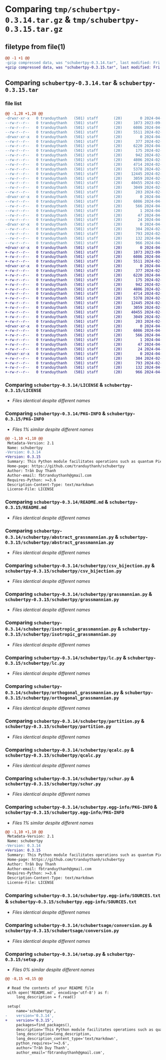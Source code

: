 # Comparing `tmp/schubertpy-0.3.14.tar.gz` & `tmp/schubertpy-0.3.15.tar.gz`

## filetype from file(1)

```diff
@@ -1 +1 @@
-gzip compressed data, was "schubertpy-0.3.14.tar", last modified: Fri Apr 26 15:42:07 2024, max compression
+gzip compressed data, was "schubertpy-0.3.15.tar", last modified: Fri Apr 26 15:42:23 2024, max compression
```

## Comparing `schubertpy-0.3.14.tar` & `schubertpy-0.3.15.tar`

### file list

```diff
@@ -1,28 +1,28 @@
-drwxr-xr-x   0 tranduythanh   (501) staff       (20)        0 2024-04-26 15:42:07.910905 schubertpy-0.3.14/
--rw-r--r--   0 tranduythanh   (501) staff       (20)     1073 2023-09-25 07:57:01.000000 schubertpy-0.3.14/LICENSE
--rw-r--r--   0 tranduythanh   (501) staff       (20)     6086 2024-04-26 15:42:07.910791 schubertpy-0.3.14/PKG-INFO
--rw-r--r--   0 tranduythanh   (501) staff       (20)     5511 2024-02-14 05:48:03.000000 schubertpy-0.3.14/README.md
-drwxr-xr-x   0 tranduythanh   (501) staff       (20)        0 2024-04-26 15:42:07.907814 schubertpy-0.3.14/schubertpy/
--rw-r--r--   0 tranduythanh   (501) staff       (20)      377 2024-02-13 13:37:36.000000 schubertpy-0.3.14/schubertpy/__init__.py
--rw-r--r--   0 tranduythanh   (501) staff       (20)     6220 2024-04-26 02:35:10.000000 schubertpy-0.3.14/schubertpy/abstract_grassmannian.py
--rw-r--r--   0 tranduythanh   (501) staff       (20)      175 2024-02-10 16:43:47.000000 schubertpy-0.3.14/schubertpy/const.py
--rw-r--r--   0 tranduythanh   (501) staff       (20)      942 2024-02-13 13:40:38.000000 schubertpy-0.3.14/schubertpy/csv_bijection.py
--rw-r--r--   0 tranduythanh   (501) staff       (20)     4806 2024-02-13 13:40:53.000000 schubertpy-0.3.14/schubertpy/grassmannian.py
--rw-r--r--   0 tranduythanh   (501) staff       (20)     4714 2024-02-13 13:40:49.000000 schubertpy-0.3.14/schubertpy/isotropic_grassmannian.py
--rw-r--r--   0 tranduythanh   (501) staff       (20)     5378 2024-02-13 13:41:03.000000 schubertpy-0.3.14/schubertpy/lc.py
--rw-r--r--   0 tranduythanh   (501) staff       (20)    12445 2024-02-13 13:41:11.000000 schubertpy-0.3.14/schubertpy/orthogonal_grassmannian.py
--rw-r--r--   0 tranduythanh   (501) staff       (20)     3059 2024-02-13 13:42:18.000000 schubertpy-0.3.14/schubertpy/partition.py
--rw-r--r--   0 tranduythanh   (501) staff       (20)    40455 2024-02-13 13:42:24.000000 schubertpy-0.3.14/schubertpy/qcalc.py
--rw-r--r--   0 tranduythanh   (501) staff       (20)     3049 2024-02-13 13:41:35.000000 schubertpy-0.3.14/schubertpy/schur.py
--rw-r--r--   0 tranduythanh   (501) staff       (20)      203 2024-02-13 13:41:38.000000 schubertpy-0.3.14/schubertpy/util.py
-drwxr-xr-x   0 tranduythanh   (501) staff       (20)        0 2024-04-26 15:42:07.910306 schubertpy-0.3.14/schubertpy.egg-info/
--rw-r--r--   0 tranduythanh   (501) staff       (20)     6086 2024-04-26 15:42:07.000000 schubertpy-0.3.14/schubertpy.egg-info/PKG-INFO
--rw-r--r--   0 tranduythanh   (501) staff       (20)      566 2024-04-26 15:42:07.000000 schubertpy-0.3.14/schubertpy.egg-info/SOURCES.txt
--rw-r--r--   0 tranduythanh   (501) staff       (20)        1 2024-04-26 15:42:07.000000 schubertpy-0.3.14/schubertpy.egg-info/dependency_links.txt
--rw-r--r--   0 tranduythanh   (501) staff       (20)       47 2024-04-26 15:42:07.000000 schubertpy-0.3.14/schubertpy.egg-info/requires.txt
--rw-r--r--   0 tranduythanh   (501) staff       (20)       24 2024-04-26 15:42:07.000000 schubertpy-0.3.14/schubertpy.egg-info/top_level.txt
-drwxr-xr-x   0 tranduythanh   (501) staff       (20)        0 2024-04-26 15:42:07.909852 schubertpy-0.3.14/schubertsage/
--rw-r--r--   0 tranduythanh   (501) staff       (20)      304 2024-02-14 06:03:50.000000 schubertpy-0.3.14/schubertsage/__init__.py
--rw-r--r--   0 tranduythanh   (501) staff       (20)      793 2024-02-14 06:36:52.000000 schubertpy-0.3.14/schubertsage/conversion.py
--rw-r--r--   0 tranduythanh   (501) staff       (20)      132 2024-04-26 15:42:07.911472 schubertpy-0.3.14/setup.cfg
--rw-r--r--   0 tranduythanh   (501) staff       (20)      966 2024-04-26 15:42:07.000000 schubertpy-0.3.14/setup.py
+drwxr-xr-x   0 tranduythanh   (501) staff       (20)        0 2024-04-26 15:42:23.023036 schubertpy-0.3.15/
+-rw-r--r--   0 tranduythanh   (501) staff       (20)     1073 2023-09-25 07:57:01.000000 schubertpy-0.3.15/LICENSE
+-rw-r--r--   0 tranduythanh   (501) staff       (20)     6086 2024-04-26 15:42:23.022943 schubertpy-0.3.15/PKG-INFO
+-rw-r--r--   0 tranduythanh   (501) staff       (20)     5511 2024-02-14 05:48:03.000000 schubertpy-0.3.15/README.md
+drwxr-xr-x   0 tranduythanh   (501) staff       (20)        0 2024-04-26 15:42:23.020393 schubertpy-0.3.15/schubertpy/
+-rw-r--r--   0 tranduythanh   (501) staff       (20)      377 2024-02-13 13:37:36.000000 schubertpy-0.3.15/schubertpy/__init__.py
+-rw-r--r--   0 tranduythanh   (501) staff       (20)     6220 2024-04-26 02:35:10.000000 schubertpy-0.3.15/schubertpy/abstract_grassmannian.py
+-rw-r--r--   0 tranduythanh   (501) staff       (20)      175 2024-02-10 16:43:47.000000 schubertpy-0.3.15/schubertpy/const.py
+-rw-r--r--   0 tranduythanh   (501) staff       (20)      942 2024-02-13 13:40:38.000000 schubertpy-0.3.15/schubertpy/csv_bijection.py
+-rw-r--r--   0 tranduythanh   (501) staff       (20)     4806 2024-02-13 13:40:53.000000 schubertpy-0.3.15/schubertpy/grassmannian.py
+-rw-r--r--   0 tranduythanh   (501) staff       (20)     4714 2024-02-13 13:40:49.000000 schubertpy-0.3.15/schubertpy/isotropic_grassmannian.py
+-rw-r--r--   0 tranduythanh   (501) staff       (20)     5378 2024-02-13 13:41:03.000000 schubertpy-0.3.15/schubertpy/lc.py
+-rw-r--r--   0 tranduythanh   (501) staff       (20)    12445 2024-02-13 13:41:11.000000 schubertpy-0.3.15/schubertpy/orthogonal_grassmannian.py
+-rw-r--r--   0 tranduythanh   (501) staff       (20)     3059 2024-02-13 13:42:18.000000 schubertpy-0.3.15/schubertpy/partition.py
+-rw-r--r--   0 tranduythanh   (501) staff       (20)    40455 2024-02-13 13:42:24.000000 schubertpy-0.3.15/schubertpy/qcalc.py
+-rw-r--r--   0 tranduythanh   (501) staff       (20)     3049 2024-02-13 13:41:35.000000 schubertpy-0.3.15/schubertpy/schur.py
+-rw-r--r--   0 tranduythanh   (501) staff       (20)      203 2024-02-13 13:41:38.000000 schubertpy-0.3.15/schubertpy/util.py
+drwxr-xr-x   0 tranduythanh   (501) staff       (20)        0 2024-04-26 15:42:23.022435 schubertpy-0.3.15/schubertpy.egg-info/
+-rw-r--r--   0 tranduythanh   (501) staff       (20)     6086 2024-04-26 15:42:22.000000 schubertpy-0.3.15/schubertpy.egg-info/PKG-INFO
+-rw-r--r--   0 tranduythanh   (501) staff       (20)      566 2024-04-26 15:42:22.000000 schubertpy-0.3.15/schubertpy.egg-info/SOURCES.txt
+-rw-r--r--   0 tranduythanh   (501) staff       (20)        1 2024-04-26 15:42:22.000000 schubertpy-0.3.15/schubertpy.egg-info/dependency_links.txt
+-rw-r--r--   0 tranduythanh   (501) staff       (20)       47 2024-04-26 15:42:22.000000 schubertpy-0.3.15/schubertpy.egg-info/requires.txt
+-rw-r--r--   0 tranduythanh   (501) staff       (20)       24 2024-04-26 15:42:22.000000 schubertpy-0.3.15/schubertpy.egg-info/top_level.txt
+drwxr-xr-x   0 tranduythanh   (501) staff       (20)        0 2024-04-26 15:42:23.022063 schubertpy-0.3.15/schubertsage/
+-rw-r--r--   0 tranduythanh   (501) staff       (20)      304 2024-02-14 06:03:50.000000 schubertpy-0.3.15/schubertsage/__init__.py
+-rw-r--r--   0 tranduythanh   (501) staff       (20)      793 2024-02-14 06:36:52.000000 schubertpy-0.3.15/schubertsage/conversion.py
+-rw-r--r--   0 tranduythanh   (501) staff       (20)      132 2024-04-26 15:42:23.023433 schubertpy-0.3.15/setup.cfg
+-rw-r--r--   0 tranduythanh   (501) staff       (20)      966 2024-04-26 15:42:22.000000 schubertpy-0.3.15/setup.py
```

### Comparing `schubertpy-0.3.14/LICENSE` & `schubertpy-0.3.15/LICENSE`

 * *Files identical despite different names*

### Comparing `schubertpy-0.3.14/PKG-INFO` & `schubertpy-0.3.15/PKG-INFO`

 * *Files 1% similar despite different names*

```diff
@@ -1,10 +1,10 @@
 Metadata-Version: 2.1
 Name: schubertpy
-Version: 0.3.14
+Version: 0.3.15
 Summary: This Python module facilitates operations such as quantum Pieri rules, quantum Giambelli formulae, action and multiplication of Schubert classes, and conversion between different representations of Schubert classes
 Home-page: https://github.com/tranduythanh/schubertpy
 Author: Trần Duy Thanh
 Author-email: fbtranduythanh@gmail.com
 Requires-Python: >=3.6
 Description-Content-Type: text/markdown
 License-File: LICENSE
```

### Comparing `schubertpy-0.3.14/README.md` & `schubertpy-0.3.15/README.md`

 * *Files identical despite different names*

### Comparing `schubertpy-0.3.14/schubertpy/abstract_grassmannian.py` & `schubertpy-0.3.15/schubertpy/abstract_grassmannian.py`

 * *Files identical despite different names*

### Comparing `schubertpy-0.3.14/schubertpy/csv_bijection.py` & `schubertpy-0.3.15/schubertpy/csv_bijection.py`

 * *Files identical despite different names*

### Comparing `schubertpy-0.3.14/schubertpy/grassmannian.py` & `schubertpy-0.3.15/schubertpy/grassmannian.py`

 * *Files identical despite different names*

### Comparing `schubertpy-0.3.14/schubertpy/isotropic_grassmannian.py` & `schubertpy-0.3.15/schubertpy/isotropic_grassmannian.py`

 * *Files identical despite different names*

### Comparing `schubertpy-0.3.14/schubertpy/lc.py` & `schubertpy-0.3.15/schubertpy/lc.py`

 * *Files identical despite different names*

### Comparing `schubertpy-0.3.14/schubertpy/orthogonal_grassmannian.py` & `schubertpy-0.3.15/schubertpy/orthogonal_grassmannian.py`

 * *Files identical despite different names*

### Comparing `schubertpy-0.3.14/schubertpy/partition.py` & `schubertpy-0.3.15/schubertpy/partition.py`

 * *Files identical despite different names*

### Comparing `schubertpy-0.3.14/schubertpy/qcalc.py` & `schubertpy-0.3.15/schubertpy/qcalc.py`

 * *Files identical despite different names*

### Comparing `schubertpy-0.3.14/schubertpy/schur.py` & `schubertpy-0.3.15/schubertpy/schur.py`

 * *Files identical despite different names*

### Comparing `schubertpy-0.3.14/schubertpy.egg-info/PKG-INFO` & `schubertpy-0.3.15/schubertpy.egg-info/PKG-INFO`

 * *Files 1% similar despite different names*

```diff
@@ -1,10 +1,10 @@
 Metadata-Version: 2.1
 Name: schubertpy
-Version: 0.3.14
+Version: 0.3.15
 Summary: This Python module facilitates operations such as quantum Pieri rules, quantum Giambelli formulae, action and multiplication of Schubert classes, and conversion between different representations of Schubert classes
 Home-page: https://github.com/tranduythanh/schubertpy
 Author: Trần Duy Thanh
 Author-email: fbtranduythanh@gmail.com
 Requires-Python: >=3.6
 Description-Content-Type: text/markdown
 License-File: LICENSE
```

### Comparing `schubertpy-0.3.14/schubertpy.egg-info/SOURCES.txt` & `schubertpy-0.3.15/schubertpy.egg-info/SOURCES.txt`

 * *Files identical despite different names*

### Comparing `schubertpy-0.3.14/schubertsage/conversion.py` & `schubertpy-0.3.15/schubertsage/conversion.py`

 * *Files identical despite different names*

### Comparing `schubertpy-0.3.14/setup.py` & `schubertpy-0.3.15/setup.py`

 * *Files 0% similar despite different names*

```diff
@@ -8,15 +8,15 @@
 
 # Read the contents of your README file
 with open('README.md', encoding='utf-8') as f:
     long_description = f.read()
 
 setup(
     name='schubertpy',
-    version='0.3.14',
+    version='0.3.15',
     packages=find_packages(),
     description='This Python module facilitates operations such as quantum Pieri rules, quantum Giambelli formulae, action and multiplication of Schubert classes, and conversion between different representations of Schubert classes',
     long_description=long_description,
     long_description_content_type='text/markdown',
     python_requires='>=3.6',
     author='Trần Duy Thanh',
     author_email='fbtranduythanh@gmail.com',
```

